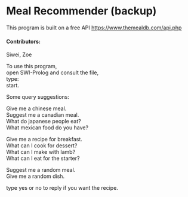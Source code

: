 # Meal Recommender (backup)
This program is built on a free API https://www.themealdb.com/api.php

#### Contributors: 
Siwei, Zoe

To use this program,\
open SWI-Prolog and consult the file,\
type:\
start.

Some query suggestions:

Give me a chinese meal.\
Suggest me a canadian meal.\
What do japanese people eat?\
What mexican food do you have?

Give me a recipe for breakfast.\
What can I cook for dessert?\
What can I make with lamb?\
What can I eat for the starter?

Suggest me a random meal.\
Give me a random dish.

type yes or no to reply if you want the recipe.

